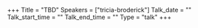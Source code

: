 +++
Title = "TBD"
Speakers = ["tricia-broderick"]
Talk_date = ""
Talk_start_time = ""
Talk_end_time = ""
Type = "talk"
+++

